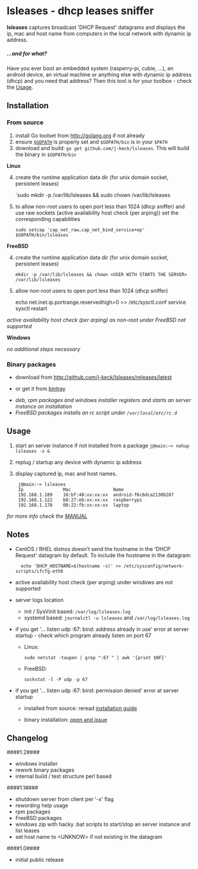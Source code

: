 # lsleases - dhcp leases sniffer
**lsleases** captures broadcast 'DHCP Request' datagrams and displays the ip, mac and host name from computers in the local network with dynamic ip address.


  
##### ...and for what? 
Have you ever boot an embedded system (rasperry-pi, cubie, ...), an android device, an virtual machine or anything else with dynamic ip address (dhcp) and you need that address? Then this tool is for your toolbox - check the [Usage](#usage).



## Installation

### From source

  1. install Go toolset from http://golang.org if not already
  2. ensure [`$GOPATH`](http://golang.org/doc/code.html#GOPATH) is properly set and `$GOPATH/bin` is in your `$PATH` 
  3. download and build: `go get github.com/j-keck/lsleases`. This will build the binary in `$GOPATH/bin`

  **Linux**
  
  4. create the runtime application data dir (for unix domain socket, persistent leases)

     `sudo mkdir -p /var/lib/lsleases && sudo chown <USER WITH STARTS THE SERVER> /var/lib/lsleases
  
  5. to allow non-root users to open port less than 1024 (dhcp sniffer) and use raw sockets (active availability host check (per arping)) set the corresponding capabilities
  
     `sudo setcap 'cap_net_raw,cap_net_bind_service+ep' $GOPATH/bin/lsleases`
  
  **FreeBSD**
  
  4. create the runtime application data dir (for unix domain socket, persistent leases)

     `mkdir -p /var/lib/lsleases && chown <USER WITH STARTS THE SERVER> /var/lib/lsleases`
  
  5. allow non-root users to open port less than 1024 (dhcp sniffer)
  
        echo net.inet.ip.portrange.reservedhigh=0 >> /etc/sysctl.conf
        service sysctl restart

  *active availability host check (per arping) as non-root under FreeBSD not supported*  

  
  **Windows**

    
  *no additional steps necessary*


  
### Binary packages
  
  * download from http://github.com/j-keck/lsleases/releases/latest

  * or get it from [bintray](https://bintray.com/j-keck)

  
- *deb, rpm packages and windows installer registers and starts an server instance on installation*
- *FreeBSD packages installs an rc script under `/usr/local/etc/rc.d`*

  
## Usage

1. start an server instance if not installed from a package `j@main:~> nohup lsleases -s &`
2. replug / startup any device with dynamic ip address
3. display captured ip, mac and host names. 

        j@main:~> lsleases
        Ip               Mac                Name
        192.168.1.189    10:bf:48:xx:xx:xx  android-f6c6dca2130b287
        192.168.1.122    b8:27:eb:xx:xx:xx  raspberrypi
        192.168.1.178    00:22:fb:xx:xx:xx  laptop


*for more info check the [MANUAL](https://github.com/j-keck/lsleases/blob/master/MANUAL.md)*
  
## Notes

- CentOS / RHEL distros doesn't send the hostname in the 'DHCP Request' datagram by default.
  To include the hostname in the datagram:

        echo 'DHCP_HOSTNAME=$(hostname -s)' >> /etc/sysconfig/network-scripts/ifcfg-eth0

  
- active availability host check (per arping) under windows are not supported

  
- server logs location
    - init / SysVinit based: `/var/log/lsleases.log`
    - systemd based: `journalctl -u lsleases` and `/var/log/lsleases.log`

  
- if you get '... listen udp :67: bind: address already in use' error at server startup - check which program already listen on port 67

    - Linux:
  
          sudo netstat -taupen | grep ":67 " | awk '{print $NF}'

    - FreeBSD:

          sockstat -l -P udp -p 67

  
- if you get '... listen udp :67: bind: permission denied' error at server startup

    - installed from source: reread [installation guide](#from-source)

    - binary installation: [open and issue](http://github.com/j-keck/lsleases/issues)


     

  
## Changelog

####1.2####
- windows installer
- rework binary packages
- internal build / test structure perl based

####1.1####
- shutdown server from client per '-x' flag
- rewording help usage
- rpm packages
- FreeBSD packages
- windows zip with hacky .bat scripts to start/stop an server instance and list leases
- set host name to \<UNKNOW\> if not existing in the datagram
  
####1.0####
- initial public release
